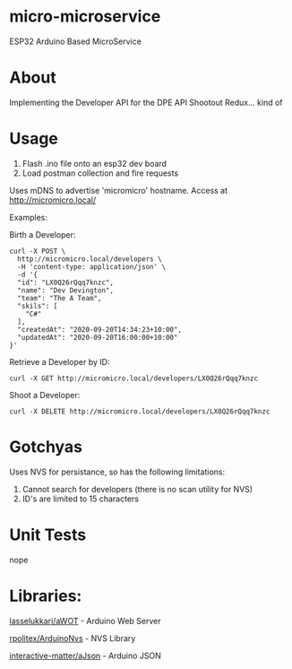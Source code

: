 # micro-microservice
ESP32 Arduino Based MicroService

# About
Implementing the Developer API for the DPE API Shootout Redux... kind of

# Usage
1. Flash .ino file onto an esp32 dev board
2. Load postman collection and fire requests

Uses mDNS to advertise 'micromicro' hostname. Access at http://micromicro.local/

Examples:

Birth a Developer:
```
curl -X POST \
  http://micromicro.local/developers \
  -H 'content-type: application/json' \
  -d '{
  "id": "LX0Q26rQqq7knzc",
  "name": "Dev Devington",
  "team": "The A Team",
  "skils": [
    "C#"
  ],
  "createdAt": "2020-09-20T14:34:23+10:00",
  "updatedAt": "2020-09-20T16:00:00+10:00"
}'
```

Retrieve a Developer by ID:
```
curl -X GET http://micromicro.local/developers/LX0Q26rQqq7knzc
```

Shoot a Developer:
```
curl -X DELETE http://micromicro.local/developers/LX0Q26rQqq7knzc
```

# Gotchyas
Uses NVS for persistance, so has the following limitations:
1. Cannot search for developers (there is no scan utility for NVS)
2. ID's are limited to 15 characters


# Unit Tests
nope

# Libraries:
[lasselukkari/aWOT](https://github.com/lasselukkari/aWOT) - Arduino Web Server

[rpolitex/ArduinoNvs](https://github.com/rpolitex/ArduinoNvs) - NVS Library

[interactive-matter/aJson](https://github.com/interactive-matter/aJson) - Arduino JSON
